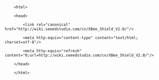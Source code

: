 <!DOCTYPE html>
        <html>
        <head>
            <link rel="canonical" href="http://wiki.seeedstudio.com/cn/XBee_Shield_V2.0/"/>
            <meta http-equiv="content-type" content="text/html; charset=utf-8"/>
            <meta http-equiv="refresh" content="0;url=http://wiki.seeedstudio.com/cn/XBee_Shield_V2.0/"/>
        </head>
        </html>